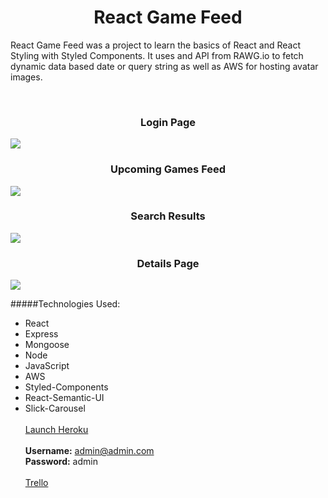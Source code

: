 <h1 style="text-align: center;">React Game Feed</h1>

React Game Feed was a project to learn the basics of React and React Styling with Styled Components. It uses and API from RAWG.io to fetch dynamic data based date or query string as well as AWS for hosting avatar images.

<br>

<h3 style="text-align: center;">Login Page</h3>

![](https://i.imgur.com/mrsBwIM.png) <br>

<h3 style="text-align: center;">Upcoming Games Feed</h3>

![](https://i.imgur.com/6Mm4iU2.jpg) <br>

<h3 style="text-align: center;">Search Results</h3>

![](https://i.imgur.com/UhgZRMp.png) <br>

<h3 style="text-align: center;">Details Page</h3>

![](https://i.imgur.com/g7Da43c.png) <br>

#####Technologies Used:

- React
- Express
- Mongoose
- Node
- JavaScript
- AWS
- Styled-Components
- React-Semantic-UI
- Slick-Carousel
  <br><br>
  [Launch Heroku](https://react-game-feed.herokuapp.com/)<br><br>
  **Username:** admin@admin.com<br>
  **Password:** admin<br><br>
  [Trello](https://trello.com/b/MhBJEGNM/react-project) <br>
